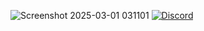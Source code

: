 ![Screenshot 2025-03-01 031101](https://github.com/user-attachments/assets/23a13658-5c36-4fec-81f0-efe0a9264764)
[![Discord](https://img.shields.io/discord/1006372235172384849?style=for-the-badge&logo=5865F2&logoColor=black&labelColor=black&color=white
)](https://discord.gg/ENB7RbxVZE)

